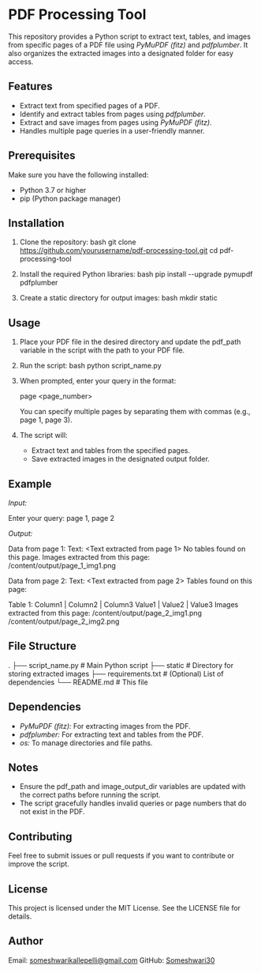 # PDF Processing Tool

This repository provides a Python script to extract text, tables, and images from specific pages of a PDF file using *PyMuPDF (fitz)* and *pdfplumber*. It also organizes the extracted images into a designated folder for easy access.

## Features
- Extract text from specified pages of a PDF.
- Identify and extract tables from pages using *pdfplumber*.
- Extract and save images from pages using *PyMuPDF (fitz)*.
- Handles multiple page queries in a user-friendly manner.

## Prerequisites
Make sure you have the following installed:
- Python 3.7 or higher
- pip (Python package manager)

## Installation
1. Clone the repository:
   bash
   git clone https://github.com/yourusername/pdf-processing-tool.git
   cd pdf-processing-tool
   

2. Install the required Python libraries:
   bash
   pip install --upgrade pymupdf pdfplumber
   

3. Create a static directory for output images:
   bash
   mkdir static
   

## Usage

1. Place your PDF file in the desired directory and update the pdf_path variable in the script with the path to your PDF file.

2. Run the script:
   bash
   python script_name.py
   

3. When prompted, enter your query in the format:
   
   page <page_number>
   
   You can specify multiple pages by separating them with commas (e.g., page 1, page 3).

4. The script will:
   - Extract text and tables from the specified pages.
   - Save extracted images in the designated output folder.

## Example
*Input:*

Enter your query: page 1, page 2


*Output:*

Data from page 1:
Text:
<Text extracted from page 1>
No tables found on this page.
Images extracted from this page:
 /content/output/page_1_img1.png

Data from page 2:
Text:
<Text extracted from page 2>
Tables found on this page:

Table 1:
Column1 | Column2 | Column3
Value1  | Value2  | Value3
Images extracted from this page:
 /content/output/page_2_img1.png
 /content/output/page_2_img2.png


## File Structure

.
├── script_name.py       # Main Python script
├── static               # Directory for storing extracted images
├── requirements.txt     # (Optional) List of dependencies
└── README.md            # This file


## Dependencies
- *PyMuPDF (fitz):* For extracting images from the PDF.
- *pdfplumber:* For extracting text and tables from the PDF.
- *os:* To manage directories and file paths.

## Notes
- Ensure the pdf_path and image_output_dir variables are updated with the correct paths before running the script.
- The script gracefully handles invalid queries or page numbers that do not exist in the PDF.

## Contributing
Feel free to submit issues or pull requests if you want to contribute or improve the script.

## License
This project is licensed under the MIT License. See the LICENSE file for details.

## Author
 
Email: someshwarikallepelli@gmail.com
GitHub: [Someshwari30](https://github.com/Someshwari30)

